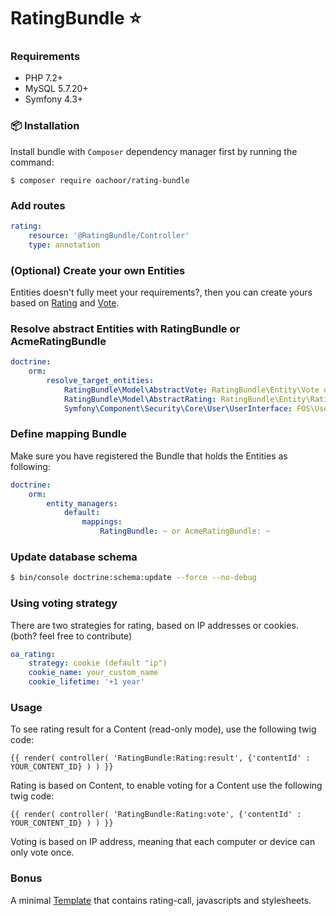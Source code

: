 # RatingBundle :star:

### Requirements

* PHP 7.2+
* MySQL 5.7.20+
* Symfony 4.3+

### :package: Installation

Install bundle with `Composer` dependency manager first by running the command:

`$ composer require oachoor/rating-bundle`

### Add routes

``` yaml
rating:
    resource: '@RatingBundle/Controller'
    type: annotation
```
 
### (Optional) Create your own Entities 

Entities doesn't fully meet your requirements?, then you can create yours based on [Rating](Entity/Rating.php) and [Vote](Entity/Vote.php).

### Resolve abstract Entities with RatingBundle or AcmeRatingBundle

``` yaml
doctrine:
    orm:
        resolve_target_entities:
            RatingBundle\Model\AbstractVote: RatingBundle\Entity\Vote or AcmeRatingBundle\Entity\Vote
            RatingBundle\Model\AbstractRating: RatingBundle\Entity\Rating or AcmeRatingBundle\Entity\Rating
            Symfony\Component\Security\Core\User\UserInterface: FOS\UserBundle\Model\User # Voter (Optional)
```

### Define mapping Bundle

Make sure you have registered the Bundle that holds the Entities as following:

``` yaml
doctrine:
    orm:
        entity_managers:
            default:
                mappings:
                    RatingBundle: ~ or AcmeRatingBundle: ~
```

### Update database schema

``` bash
$ bin/console doctrine:schema:update --force --no-debug
```

### Using voting strategy

There are two strategies for rating, based on IP addresses or cookies. (both? feel free to contribute)

``` yaml
oa_rating:
    strategy: cookie (default "ip")
    cookie_name: your_custom_name
    cookie_lifetime: '+1 year'
```

### Usage

To see rating result for a Content (read-only mode), use the following twig code:

``` twig
{{ render( controller( 'RatingBundle:Rating:result', {'contentId' : YOUR_CONTENT_ID} ) ) }}
```

Rating is based on Content, to enable voting for a Content use the following twig code:

``` twig
{{ render( controller( 'RatingBundle:Rating:vote', {'contentId' : YOUR_CONTENT_ID} ) ) }}
```

Voting is based on IP address, meaning that each computer or device can only vote once. 

### Bonus

A minimal [Template](Resources/views/rating/view.html.twig) that contains rating-call, javascripts and stylesheets.
